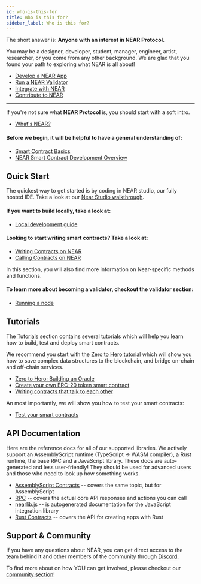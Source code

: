 ```yaml
---
id: who-is-this-for
title: Who is this for?
sidebar_label: Who is this for?
---
```


The short answer is: **Anyone with an interest in NEAR Protocol.**

You may be a designer, developer, student, manager, engineer, artist, researcher, or you come from any other background. We are glad that you found your path to exploring what NEAR is all about!

- [Develop a NEAR App](/docs/roles/developer/quickstart)
- [Run a NEAR Validator](/docs/validator/staking-overview)
- [Integrate with NEAR](/docs/roles/integrator/quickstart)
- [Contribute to NEAR](/docs/contribution/contribution-overview)

---

If you're not sure what **NEAR Protocol** is, you should start with a soft intro.

* [What's NEAR?](/docs/overview/what-is-near)

#### Before we begin, it will be helpful to have a general understanding of:

* [Smart Contract Basics](/docs/quick-start/blockchain-prerequisite)
* [NEAR Smart Contract Development Overview](/docs/quick-start/development-overview)

## Quick Start

The quickest way to get started is by coding in NEAR studio, our fully hosted IDE. Take a look at our [Near Studio walkthrough](/docs/quick-start/near-studio-ide).

#### If you want to build locally, take a look at:

* [Local development guide](/docs/local-setup/local-dev-testnet)

#### Looking to start writing smart contracts? Take a look at:

* [Writing Contracts on NEAR](/docs/development/writing-smart-contracts)
* [Calling Contracts on NEAR](/docs/development/calling-smart-contracts)

In this section, you will also find more information on Near-specific methods and functions.

#### To learn more about becoming a validator, checkout the validator section:

* [Running a node](/docs/local-setup/running-testnet)

<!-- UNCOMMENT WHEN PAGE COMPLETE -->
<!-- #### For reference and code samples, have a look at -->
<!-- * [Common Code Patterns](code-patterns/token-issuance) -->

## Tutorials

The [Tutorials](/docs/tutorials/tutorial-overview) section contains several tutorials which will help you learn how to build, test and deploy smart contracts.

We recommend you start with the [Zero to Hero tutorial](/docs/tutorials/zero-to-hero) which will show you how to save complex data structures to the blockchain, and bridge on-chain and off-chain services.

* [Zero to Hero: Building an Oracle ](/docs/tutorials/zero-to-hero)
* [Create your own ERC-20 token smart contract](/docs/tutorials/near-studio/token)
* [Writing contracts that talk to each other](/docs/tutorials/how-to-write-contracts-that-talk-to-each-other)

An most importantly, we will show you how to test your smart contracts:
* [Test your smart contracts](/docs/tutorials/test-your-smart-contracts)

## API Documentation

Here are the reference docs for all of our supported libraries. We actively support an AssemblyScript runtime (TypeScript -&gt; WASM compiler), a Rust runtime, the base RPC and a JavaScript library. These docs are auto-generated and less user-friendly! They should be used for advanced users and those who need to look up how something works.

* [AssemblyScript Contracts](/docs/development/writing-smart-contracts) -- covers the same topic, but for AssemblyScript
* [RPC](/docs/interaction/rpc) -- covers the actual core API responses and actions you can call
* [nearlib.js](/docs/nearlib/globals) -- is autogenerated documentation for the JavaScript integration library
* [Rust Contracts](/docs/near-bindgen/near-bindgen) -- covers the API for creating apps with Rust

## Support & Community

If you have any questions about NEAR, you can get direct access to the team behind it and other members of the community through [Discord](http://near.chat).

To find more about on how YOU can get involved, please checkout our [community section](/docs/contribution/nearcore)!
